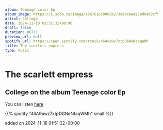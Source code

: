 ```yaml
---
album: Teenage color Ep
album_image: https://i.scdn.co/image/ab67616d0000b273aabcee4258d0ad8cf91950a8
artist: College
date: 2024-11-18 01:51:32+00:00
draft: false
duration: 86773
preview_url: null
spotify_url: https://open.spotify.com/track/46A9awz7xtpDGNeNtaqWMh
title: The scarlett empress
type: music
---
```



# The scarlett empress

## College on the album Teenage color Ep

You can listen [here](https://open.spotify.com/track/46A9awz7xtpDGNeNtaqWMh)

{{% spotify "46A9awz7xtpDGNeNtaqWMh" small %}}

added on 2024-11-18 01:51:32+00:00